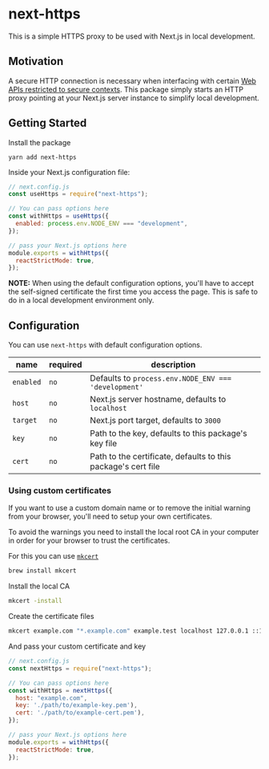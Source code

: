 # next-https

This is a simple HTTPS proxy to be used with Next.js in local development.

## Motivation

A secure HTTP connection is necessary when interfacing with certain [Web APIs restricted to secure contexts](https://developer.mozilla.org/en-US/docs/Web/Security/Secure_Contexts/features_restricted_to_secure_contexts). This package simply starts an HTTP proxy pointing at your Next.js server instance to simplify local development.

## Getting Started

Install the package

`yarn add next-https`

Inside your Next.js configuration file:

```js
// next.config.js
const useHttps = require("next-https");

// You can pass options here
const withHttps = useHttps({
  enabled: process.env.NODE_ENV === "development",
});

// pass your Next.js options here
module.exports = withHttps({
  reactStrictMode: true,
});
```

**NOTE:** When using the default configuration options, you'll have to accept the self-signed certificate the first time you access the page. This is safe to do in a local development environment only.

## Configuration

You can use `next-https` with default configuration options.

| name      | required | description                                                   |
| --------- | -------- | ------------------------------------------------------------- |
| `enabled` | `no`     | Defaults to `process.env.NODE_ENV === 'development'`          |
| `host`    | `no`     | Next.js server hostname, defaults to `localhost`              |
| `target`  | `no`     | Next.js port target, defaults to `3000`                       |
| `key`     | `no`     | Path to the key, defaults to this package's key file          |
| `cert`    | `no`     | Path to the certificate, defaults to this package's cert file |

### Using custom certificates

If you want to use a custom domain name or to remove the initial warning from your browser, you'll need to setup your own certificates.

To avoid the warnings you need to install the local root CA in your computer in order for your browser to trust the certificates.

For this you can use [`mkcert`](https://github.com/FiloSottile/mkcert)

```sh
brew install mkcert
```

Install the local CA

```sh
mkcert -install
```

Create the certificate files

```sh
mkcert example.com "*.example.com" example.test localhost 127.0.0.1 ::1
```

And pass your custom certificate and key

```js
// next.config.js
const nextHttps = require("next-https");

// You can pass options here
const withHttps = nextHttps({
  host: "example.com",
  key: './path/to/example-key.pem'),
  cert: './path/to/example-cert.pem'),
});

// pass your Next.js options here
module.exports = withHttps({
  reactStrictMode: true,
});
```
